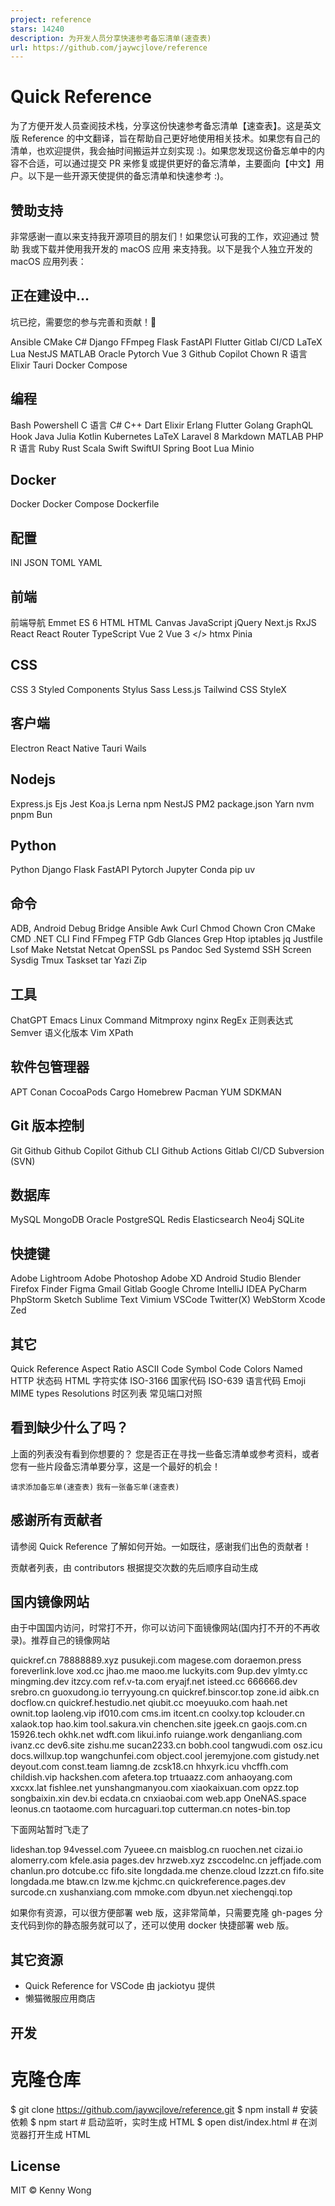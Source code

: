 ```yaml
---
project: reference
stars: 14240
description: 为开发人员分享快速参考备忘清单(速查表)
url: https://github.com/jaywcjlove/reference
---
```


Quick Reference
===============

为了方便开发人员查阅技术栈，分享这份快速参考备忘清单【速查表】。这是英文版 Reference 的中文翻译，旨在帮助自己更好地使用相关技术。如果您有自己的清单，也欢迎提供，我会抽时间搬运并立刻实现 :)。如果您发现这份备忘单中的内容不合适，可以通过提交 PR 来修复或提供更好的备忘清单，主要面向【中文】用户。以下是一些开源天使提供的备忘清单和快速参考 :)。

赞助支持
----

非常感谢一直以来支持我开源项目的朋友们！如果您认可我的工作，欢迎通过 赞助 我或下载并使用我开发的 macOS 应用 来支持我。以下是我个人独立开发的 macOS 应用列表：

正在建设中...
--------

坑已挖，需要您的参与完善和贡献！🙏

Ansible CMake C# Django FFmpeg Flask FastAPI Flutter Gitlab CI/CD LaTeX Lua NestJS MATLAB Oracle Pytorch Vue 3 Github Copilot Chown R 语言 Elixir Tauri Docker Compose

编程
--

Bash Powershell C 语言 C# C++ Dart Elixir Erlang Flutter Golang GraphQL Hook Java Julia Kotlin Kubernetes LaTeX Laravel 8 Markdown MATLAB PHP R 语言 Ruby Rust Scala Swift SwiftUI Spring Boot Lua Minio

Docker
------

Docker Docker Compose Dockerfile

配置
--

INI JSON TOML YAML

前端
--

前端导航 Emmet ES 6 HTML HTML Canvas JavaScript jQuery Next.js RxJS React React Router TypeScript Vue 2 Vue 3 </> htmx Pinia

CSS
---

CSS 3 Styled Components Stylus Sass Less.js Tailwind CSS StyleX

客户端
---

Electron React Native Tauri Wails

Nodejs
------

Express.js Ejs Jest Koa.js Lerna npm NestJS PM2 package.json Yarn nvm pnpm Bun

Python
------

Python Django Flask FastAPI Pytorch Jupyter Conda pip uv

命令
--

ADB, Android Debug Bridge Ansible Awk Curl Chmod Chown Cron CMake CMD .NET CLI Find FFmpeg FTP Gdb Glances Grep Htop iptables jq Justfile Lsof Make Netstat Netcat OpenSSL ps Pandoc Sed Systemd SSH Screen Sysdig Tmux Taskset tar Yazi Zip

工具
--

ChatGPT Emacs Linux Command Mitmproxy nginx RegEx 正则表达式 Semver 语义化版本 Vim XPath

软件包管理器
------

APT Conan CocoaPods Cargo Homebrew Pacman YUM SDKMAN

Git 版本控制
--------

Git Github Github Copilot Github CLI Github Actions Gitlab CI/CD Subversion (SVN)

数据库
---

MySQL MongoDB Oracle PostgreSQL Redis Elasticsearch Neo4j SQLite

快捷键
---

Adobe Lightroom Adobe Photoshop Adobe XD Android Studio Blender Firefox Finder Figma Gmail Gitlab Google Chrome IntelliJ IDEA PyCharm PhpStorm Sketch Sublime Text Vimium VSCode Twitter(X) WebStorm Xcode Zed

其它
--

Quick Reference Aspect Ratio ASCII Code Symbol Code Colors Named HTTP 状态码 HTML 字符实体 ISO-3166 国家代码 ISO-639 语言代码 Emoji MIME types Resolutions 时区列表 常见端口对照

看到缺少什么了吗？
---------

上面的列表没有看到你想要的？ 您是否正在寻找一些备忘清单或参考资料，或者您有一些片段备忘清单要分享，这是一个最好的机会！

`请求添加备忘单(速查表)` `我有一张备忘单(速查表)`

感谢所有贡献者
-------

请参阅 Quick Reference 了解如何开始。一如既往，感谢我们出色的贡献者！

贡献者列表，由 contributors 根据提交次数的先后顺序自动生成

国内镜像网站
------

由于中国国内访问，时常打不开，你可以访问下面镜像网站(国内打不开的不再收录)。推荐自己的镜像网站

quickref.cn 78888889.xyz pusukeji.com magese.com doraemon.press foreverlink.love xod.cc jhao.me maoo.me luckyits.com 9up.dev ylmty.cc mingming.dev itzcy.com ref.v-ta.com eryajf.net isteed.cc 666666.dev srebro.cn guoxudong.io terryyoung.cn quickref.binscor.top zone.id aibk.cn docflow.cn quickref.hestudio.net qiubit.cc moeyuuko.com haah.net ownit.top laoleng.vip if010.com cms.im itcent.cn coolxy.top kclouder.cn xalaok.top hao.kim tool.sakura.vin chenchen.site jgeek.cn gaojs.com.cn 15926.tech okhk.net wdft.com likui.info ruiange.work denganliang.com ivanz.cc dev6.site zishu.me sucan2233.cn bobh.cool tangwudi.com osz.icu docs.willxup.top wangchunfei.com object.cool jeremyjone.com gistudy.net deyout.com const.team liamng.de zcsk18.cn hhxyrk.icu vhcffh.com childish.vip hackshen.com afetera.top trtuaazz.com anhaoyang.com xxcxx.lat fishlee.net yunshangmanyou.com xiaokaixuan.com opzz.top songbaixin.xin dev.bi ecdata.cn cnxiaobai.com web.app OneNAS.space leonus.cn taotaome.com hurcaguari.top cutterman.cn notes-bin.top

下面网站暂时飞走了

lideshan.top 94vessel.com 7yueee.cn maisblog.cn ruochen.net cizai.io alomerry.com kfele.asia pages.dev hrzweb.xyz zsccodelnc.cn jeffjade.com chanlun.pro dotcube.cc fifo.site longdada.me chenze.cloud lzzzt.cn fifo.site longdada.me btaw.cn lzw.me kjchmc.cn quickreference.pages.dev surcode.cn xushanxiang.com mmoke.com dbyun.net xiechengqi.top

如果你有资源，可以很方便部署 web 版，这非常简单，只需要克隆 gh-pages 分支代码到你的静态服务就可以了，还可以使用 docker 快捷部署 web 版。

其它资源
----

-   Quick Reference for VSCode 由 jackiotyu 提供
-   懒猫微服应用商店

开发
--

# 克隆仓库
$ git clone https://github.com/jaywcjlove/reference.git
$ npm install          # 安装依赖
$ npm start            # 启动监听，实时生成 HTML
$ open dist/index.html # 在浏览器打开生成 HTML

License
-------

MIT © Kenny Wong

<script async src="https://www.googletagmanager.com/gtag/js?id=G-9MWEWXSDQK"></script> <script> window.dataLayer = window.dataLayer || \[\]; function gtag(){dataLayer.push(arguments);} gtag('js', new Date()); gtag('config', 'G-9MWEWXSDQK'); </script>
